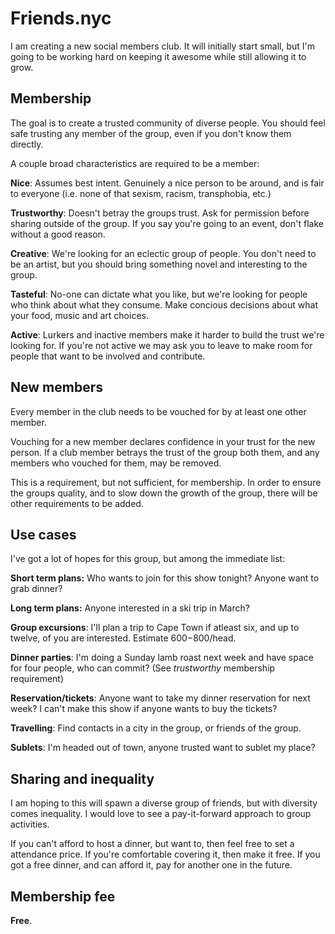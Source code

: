 # Friends.nyc

I am creating a new social members club. It will initially start small, but I'm going to be working hard on keeping it awesome while still allowing it to grow.

## Membership

The goal is to create a trusted community of diverse people. You should feel safe trusting any member of the group, even if you don't know them directly.

A couple broad characteristics are required to be a member:

**Nice**: Assumes best intent. Genuinely a nice person to be around, and is fair to everyone (i.e. none of that sexism, racism, transphobia, etc.)

**Trustworthy**: Doesn't betray the groups trust. Ask for permission before sharing outside of the group. If you say you're going to an event, don't flake without a good reason.

**Creative**: We're looking for an eclectic group of people. You don't need to be an artist, but you should bring something novel and interesting to the group.

**Tasteful**: No-one can dictate what you like, but we're looking for people who think about what they consume. Make concious decisions about what your food, music and art choices.

**Active**: Lurkers and inactive members make it harder to build the trust we're looking for. If you're not active we may ask you to leave to make room for people that want to be involved and contribute.

## New members

Every member in the club needs to be vouched for by at least one other member.

Vouching for a new member declares confidence in your trust for the new person. If a club member betrays the trust of the group both them, and any members who vouched for them, may be removed.

This is a requirement, but not sufficient, for membership. In order to ensure the groups quality, and to slow down the growth of the group, there will be other requirements to be added.

## Use cases

I've got a lot of hopes for this group, but among the immediate list:

**Short term plans:** Who wants to join for this show tonight? Anyone want to grab dinner?

**Long term plans:** Anyone interested in a ski trip in March?

**Group excursions**: I'll plan a trip to Cape Town if atleast six, and up to twelve, of you are interested. Estimate $600-$800/head.

**Dinner parties**: I'm doing a Sunday lamb roast next week and have space for four people, who can commit? (See _trustworthy_ membership requirement)

**Reservation/tickets**: Anyone want to take my dinner reservation for next week? I can't make this show if anyone wants to buy the tickets?

**Travelling**: Find contacts in a city in the group, or friends of the group.

**Sublets**: I'm headed out of town, anyone trusted want to sublet my place?

## Sharing and inequality

I am hoping to this will spawn a diverse group of friends, but with diversity comes inequality. I would love to see a pay-it-forward approach to group activities.

If you can't afford to host a dinner, but want to, then feel free to set a attendance price. If you're comfortable covering it, then make it free. If you got a free dinner, and can afford it, pay for another one in the future.

## Membership fee

**Free**.
